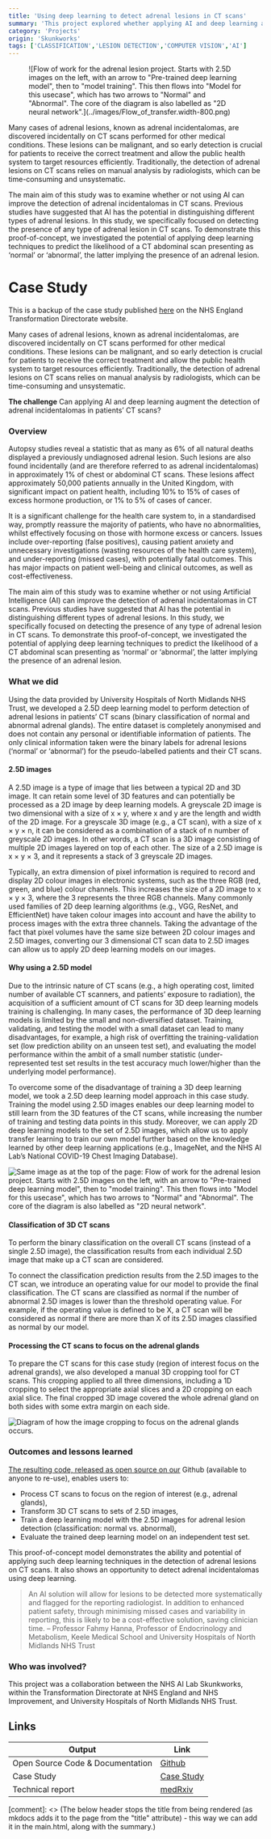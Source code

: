 ```yaml
---
title: 'Using deep learning to detect adrenal lesions in CT scans'
summary: 'This project explored whether applying AI and deep learning augment the detection of adrenal incidentalomas in patients’ CT scans.'
category: 'Projects'
origin: 'Skunkworks'
tags: ['CLASSIFICATION','LESION DETECTION','COMPUTER VISION','AI']
---
```


<figure markdown >
![Flow of work for the adrenal lesion project. Starts with 2.5D images on the left, with an arrow to "Pre-trained deep learning model", then to "model training". This then flows into "Model for this usecase", which has two arrows to "Normal" and "Abnormal". The core of the diagram is also labelled as "2D neural network".](../images/Flow_of_transfer.width-800.png) </a>
</figure>

Many cases of adrenal lesions, known as adrenal incidentalomas, are discovered incidentally on CT scans performed for other medical conditions. These lesions can be malignant, and so early detection is crucial for patients to receive the correct treatment and allow the public health system to target resources efficiently. Traditionally, the detection of adrenal lesions on CT scans relies on manual analysis by radiologists, which can be time-consuming and unsystematic.

The main aim of this study was to examine whether or not using AI can improve the detection of adrenal incidentalomas in CT scans. Previous studies have suggested that AI has the potential in distinguishing different types of adrenal lesions. In this study, we specifically focused on detecting the presence of any type of adrenal lesion in CT scans. To demonstrate this proof-of-concept, we investigated the potential of applying deep learning techniques to predict the likelihood of a CT abdominal scan presenting as ‘normal’ or ‘abnormal’, the latter implying the presence of an adrenal lesion.

# Case Study

This is a backup of the case study published [here](https://transform.england.nhs.uk/ai-lab/explore-all-resources/develop-ai/using-deep-learning-to-detect-adrenal-lesions-in-ct-scans/) on the NHS England Transformation Directorate website.

Many cases of adrenal lesions, known as adrenal incidentalomas, are discovered incidentally on CT scans performed for other medical conditions. These lesions can be malignant, and so early detection is crucial for patients to receive the correct treatment and allow the public health system to target resources efficiently. Traditionally, the detection of adrenal lesions on CT scans relies on manual analysis by radiologists, which can be time-consuming and unsystematic.

**The challenge**
Can applying AI and deep learning augment the detection of adrenal incidentalomas in patients’ CT scans?

### Overview

Autopsy studies reveal a statistic that as many as 6% of all natural deaths displayed a previously undiagnosed adrenal lesion. Such lesions are also found incidentally (and are therefore referred to as adrenal incidentalomas) in approximately 1% of chest or abdominal CT scans. These lesions affect approximately 50,000 patients annually in the United Kingdom, with significant impact on patient health, including 10% to 15% of cases of excess hormone production, or 1% to 5% of cases of cancer.

It is a significant challenge for the health care system to, in a standardised way, promptly reassure the majority of patients, who have no abnormalities, whilst effectively focusing on those with hormone excess or cancers. Issues include over-reporting (false positives), causing patient anxiety and unnecessary investigations (wasting resources of the health care system), and under-reporting (missed cases), with potentially fatal outcomes. This has major impacts on patient well-being and clinical outcomes, as well as cost-effectiveness.

The main aim of this study was to examine whether or not using Artificial Intelligence (AI) can improve the detection of adrenal incidentalomas in CT scans. Previous studies have suggested that AI has the potential in distinguishing different types of adrenal lesions. In this study, we specifically focused on detecting the presence of any type of adrenal lesion in CT scans. To demonstrate this proof-of-concept, we investigated the potential of applying deep learning techniques to predict the likelihood of a CT abdominal scan presenting as ‘normal’ or ‘abnormal’, the latter implying the presence of an adrenal lesion.

### What we did

Using the data provided by University Hospitals of North Midlands NHS Trust, we developed a 2.5D deep learning model to perform detection of adrenal lesions in patients’ CT scans (binary classification of normal and abnormal adrenal glands). The entire dataset is completely anonymised and does not contain any personal or identifiable information of patients. The only clinical information taken were the binary labels for adrenal lesions (‘normal’ or ‘abnormal’) for the pseudo-labelled patients and their CT scans.

#### 2.5D images

A 2.5D image is a type of image that lies between a typical 2D and 3D image. It can retain some level of 3D features and can potentially be processed as a 2D image by deep learning models. A greyscale 2D image is two dimensional with a size of x × y, where x and y are the length and width of the 2D image. For a greyscale 3D image (e.g., a CT scan), with a size of x × y × n, it can be considered as a combination of a stack of n number of greyscale 2D images. In other words, a CT scan is a 3D image consisting of multiple 2D images layered on top of each other. The size of a 2.5D image is x × y × 3, and it represents a stack of 3 greyscale 2D images.

Typically, an extra dimension of pixel information is required to record and display 2D colour images in electronic systems, such as the three RGB (red, green, and blue) colour channels. This increases the size of a 2D image to x × y × 3, where the 3 represents the three RGB channels. Many commonly used families of 2D deep learning algorithms (e.g., VGG, ResNet, and EfficientNet) have taken colour images into account and have the ability to process images with the extra three channels. Taking the advantage of the fact that pixel volumes have the same size between 2D colour images and 2.5D images, converting our 3 dimensional CT scan data to 2.5D images can allow us to apply 2D deep learning models on our images.

#### Why using a 2.5D model

Due to the intrinsic nature of CT scans (e.g., a high operating cost, limited number of available CT scanners, and patients’ exposure to radiation), the acquisition of a sufficient amount of CT scans for 3D deep learning models training is challenging. In many cases, the performance of 3D deep learning models is limited by the small and non-diversified dataset. Training, validating, and testing the model with a small dataset can lead to many disadvantages, for example, a high risk of overfitting the training-validation set (low prediction ability on an unseen test set), and evaluating the model performance within the ambit of a small number statistic (under-represented test set results in the test accuracy much lower/higher than the underlying model performance).

To overcome some of the disadvantage of training a 3D deep learning model, we took a 2.5D deep learning model approach in this case study. Training the model using 2.5D images enables our deep learning model to still learn from the 3D features of the CT scans, while increasing the number of training and testing data points in this study. Moreover, we can apply 2D deep learning models to the set of 2.5D images, which allow us to apply transfer learning to train our own model further based on the knowledge learned by other deep learning applications (e.g., ImageNet, and the NHS AI Lab’s National COVID-19 Chest Imaging Database).

![Same image as at the top of the page: Flow of work for the adrenal lesion project. Starts with 2.5D images on the left, with an arrow to "Pre-trained deep learning model", then to "model training". This then flows into "Model for this usecase", which has two arrows to "Normal" and "Abnormal". The core of the diagram is also labelled as "2D neural network".](../images/Flow_of_transfer.width-800.png)

#### Classification of 3D CT scans

To perform the binary classification on the overall CT scans (instead of a single 2.5D image), the classification results from each individual 2.5D image that make up a CT scan are considered.

To connect the classification prediction results from the 2.5D images to the CT scan, we introduce an operating value for our model to provide the final classification. The CT scans are classified as normal if the number of abnormal 2.5D images is lower than the threshold operating value. For example, if the operating value is defined to be X, a CT scan will be considered as normal if there are more than X of its 2.5D images classified as normal by our model.

#### Processing the CT scans to focus on the adrenal glands

To prepare the CT scans for this case study (region of interest focus on the adrenal grands), we also developed a manual 3D cropping tool for CT scans. This cropping applied to all three dimensions, including a 1D cropping to select the appropriate axial slices and a 2D cropping on each axial slice. The final cropped 3D image covered the whole adrenal gland on both sides with some extra margin on each side.

![Diagram of how the image cropping to focus on the adrenal glands occurs.](../images/Cropping_process.width-800.png)

### Outcomes and lessons learned

[The resulting code, released as open source on our](https://github.com/nhsx/skunkworks-adrenal-lesions-detection) Github (available to anyone to re-use), enables users to:

- Process CT scans to focus on the region of interest (e.g., adrenal glands),
- Transform 3D CT scans to sets of 2.5D images,
- Train a deep learning model with the 2.5D images for adrenal lesion detection (classification: normal vs. abnormal),
- Evaluate the trained deep learning model on an independent test set.

This proof-of-concept model demonstrates the ability and potential of applying such deep learning techniques in the detection of adrenal lesions on CT scans. It also shows an opportunity to detect adrenal incidentalomas using deep learning.

> An AI solution will allow for lesions to be detected more systematically and flagged for the reporting radiologist. In addition to enhanced patient safety, through minimising missed cases and variability in reporting, this is likely to be a cost-effective solution, saving clinician time.
– Professor Fahmy Hanna, Professor of Endocrinology and Metabolism, Keele Medical School and University Hospitals of North Midlands NHS Trust

### Who was involved?

This project was a collaboration between the NHS AI Lab Skunkworks, within the Transformation Directorate at NHS England and NHS Improvement, and University Hospitals of North Midlands NHS Trust.

## Links

Output|Link
---|---
Open Source Code & Documentation|[Github](https://github.com/nhsx/skunkworks-adrenal-lesions-detection)
Case Study|[Case Study](https://transform.england.nhs.uk/ai-lab/explore-all-resources/develop-ai/using-deep-learning-to-detect-adrenal-lesions-in-ct-scans/)
Technical report|[medRxiv](https://www.medrxiv.org/content/10.1101/2023.02.22.23286184v1)

[comment]: <> (The below header stops the title from being rendered (as mkdocs adds it to the page from the "title" attribute) - this way we can add it in the main.html, along with the summary.)
#
